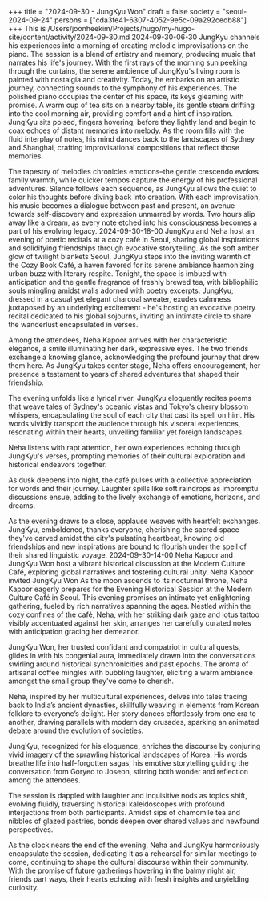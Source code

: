 +++
title = "2024-09-30 - JungKyu Won"
draft = false
society = "seoul-2024-09-24"
persons = ["cda3fe41-6307-4052-9e5c-09a292cedb88"]
+++
This is /Users/joonheekim/Projects/hugo/my-hugo-site/content/activity/2024-09-30.md
2024-09-30-06-30
JungKyu channels his experiences into a morning of creating melodic improvisations on the piano. The session is a blend of artistry and memory, producing music that narrates his life's journey.
With the first rays of the morning sun peeking through the curtains, the serene ambience of JungKyu's living room is painted with nostalgia and creativity. Today, he embarks on an artistic journey, connecting sounds to the symphony of his experiences. The polished piano occupies the center of his space, its keys gleaming with promise. A warm cup of tea sits on a nearby table, its gentle steam drifting into the cool morning air, providing comfort and a hint of inspiration. JungKyu sits poised, fingers hovering, before they lightly land and begin to coax echoes of distant memories into melody. As the room fills with the fluid interplay of notes, his mind dances back to the landscapes of Sydney and Shanghai, crafting improvisational compositions that reflect those memories. 

The tapestry of melodies chronicles emotions–the gentle crescendo evokes family warmth, while quicker tempos capture the energy of his professional adventures. Silence follows each sequence, as JungKyu allows the quiet to color his thoughts before diving back into creation. With each improvisation, his music becomes a dialogue between past and present, an avenue towards self-discovery and expression unmarred by words. Two hours slip away like a dream, as every note etched into his consciousness becomes a part of his evolving legacy.
2024-09-30-18-00
JungKyu and Neha host an evening of poetic recitals at a cozy café in Seoul, sharing global inspirations and solidifying friendships through evocative storytelling.
As the soft amber glow of twilight blankets Seoul, JungKyu steps into the inviting warmth of the Cozy Book Café, a haven favored for its serene ambiance harmonizing urban buzz with literary respite. Tonight, the space is imbued with anticipation and the gentle fragrance of freshly brewed tea, with bibliophilic souls mingling amidst walls adorned with poetry excerpts. JungKyu, dressed in a casual yet elegant charcoal sweater, exudes calmness juxtaposed by an underlying excitement - he's hosting an evocative poetry recital dedicated to his global sojourns, inviting an intimate circle to share the wanderlust encapsulated in verses.

Among the attendees, Neha Kapoor arrives with her characteristic elegance, a smile illuminating her dark, expressive eyes. The two friends exchange a knowing glance, acknowledging the profound journey that drew them here. As JungKyu takes center stage, Neha offers encouragement, her presence a testament to years of shared adventures that shaped their friendship.

The evening unfolds like a lyrical river. JungKyu eloquently recites poems that weave tales of Sydney's oceanic vistas and Tokyo's cherry blossom whispers, encapsulating the soul of each city that cast its spell on him. His words vividly transport the audience through his visceral experiences, resonating within their hearts, unveiling familiar yet foreign landscapes.

Neha listens with rapt attention, her own experiences echoing through JungKyu's verses, prompting memories of their cultural exploration and historical endeavors together.

As dusk deepens into night, the café pulses with a collective appreciation for words and their journey. Laughter spills like soft raindrops as impromptu discussions ensue, adding to the lively exchange of emotions, horizons, and dreams.

As the evening draws to a close, applause weaves with heartfelt exchanges. JungKyu, emboldened, thanks everyone, cherishing the sacred space they've carved amidst the city's pulsating heartbeat, knowing old friendships and new inspirations are bound to flourish under the spell of their shared linguistic voyage.
2024-09-30-14-00
Neha Kapoor and JungKyu Won host a vibrant historical discussion at the Modern Culture Café, exploring global narratives and fostering cultural unity.
Neha Kapoor invited JungKyu Won
As the moon ascends to its nocturnal throne, Neha Kapoor eagerly prepares for the Evening Historical Session at the Modern Culture Café in Seoul. This evening promises an intimate yet enlightening gathering, fueled by rich narratives spanning the ages. Nestled within the cozy confines of the café, Neha, with her striking dark gaze and lotus tattoo visibly accentuated against her skin, arranges her carefully curated notes with anticipation gracing her demeanor. 

JungKyu Won, her trusted confidant and compatriot in cultural quests, glides in with his congenial aura, immediately drawn into the conversations swirling around historical synchronicities and past epochs. The aroma of artisanal coffee mingles with bubbling laughter, eliciting a warm ambiance amongst the small group they've come to cherish.

Neha, inspired by her multicultural experiences, delves into tales tracing back to India’s ancient dynasties, skillfully weaving in elements from Korean folklore to everyone’s delight. Her story dances effortlessly from one era to another, drawing parallels with modern day crusades, sparking an animated debate around the evolution of societies.

JungKyu, recognized for his eloquence, enriches the discourse by conjuring vivid imagery of the sprawling historical landscapes of Korea. His words breathe life into half-forgotten sagas, his emotive storytelling guiding the conversation from Goryeo to Joseon, stirring both wonder and reflection among the attendees.

The session is dappled with laughter and inquisitive nods as topics shift, evolving fluidly, traversing historical kaleidoscopes with profound interjections from both participants. Amidst sips of chamomile tea and nibbles of glazed pastries, bonds deepen over shared values and newfound perspectives.

As the clock nears the end of the evening, Neha and JungKyu harmoniously encapsulate the session, dedicating it as a rehearsal for similar meetings to come, continuing to shape the cultural discourse within their community. With the promise of future gatherings hovering in the balmy night air, friends part ways, their hearts echoing with fresh insights and unyielding curiosity.
